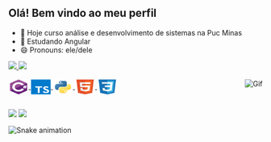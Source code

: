 ## Olá! Bem vindo ao meu perfil

- 🔭 Hoje curso análise e desenvolvimento de sistemas na Puc Minas
- 🌱 Estudando Angular
- 😄 Pronouns: ele/dele

<div style="display: flex; align-items: center;">
  <a href="https://github.com/Cr1sxx">
    <img height="180px" src="https://github-readme-stats.vercel.app/api?username=cr1sxx&show_icons=true&theme=tokyonight&include_all_commits=true&<count_private=true"/>
    <img height="150px" src="https://github-readme-stats.vercel.app/api/top-langs/?username=cr1sxx&layout-compact&langs_count-16&theme-tokyonight"/>
</div>

<div style="display: inline_block"><br>
  <img align="center" alt="Csharp" height="30" width="40" src="https://raw.githubusercontent.com/devicons/devicon/master/icons/csharp/csharp-original.svg">
  <img align="center" alt="Ts" height="30" width="40" src="https://raw.githubusercontent.com/devicons/devicon/master/icons/typescript/typescript-plain.svg">
  <img align="center" alt="Python" height="30" width="40" src="https://raw.githubusercontent.com/devicons/devicon/master/icons/python/python-original.svg">
  <img align="center" alt="HTML" height="30" width="40" src="https://raw.githubusercontent.com/devicons/devicon/master/icons/html5/html5-original.svg">
  <img align="center" alt="CSS" height="30" width="40" src="https://raw.githubusercontent.com/devicons/devicon/master/icons/css3/css3-original.svg">
  <img align="right" alt="Gif" src="https://media.tenor.com/7GyHsInT8uoAAAAM/naruto.gif"
  </div>

  ##

   
<div> 
  <a href = "mailto:cristhianbraga05@gmail.com"><img src="https://img.shields.io/badge/-Gmail-%23333?style=for-the-badge&logo=gmail&logoColor=white" target="_blank"></a>
  <a href="https://www.linkedin.com/in/cristhian-dias-braga-a86303256/" target="_blank"><img src="https://img.shields.io/badge/-LinkedIn-%230077B5?style=for-the-badge&logo=linkedin&logoColor=white" target="_blank"></a> 
</div>

![Snake animation](https://https://github.com/Cr1sxx/Cr1sxx/blob/output/github-contribution-grid-snake.svg)
  
